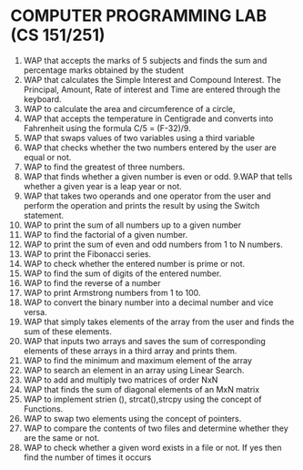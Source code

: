 # COMPUTER PROGRAMMING LAB (CS 151/251)

1. WAP that accepts the marks of 5 subjects and finds the sum and percentage marks obtained by the student
2. WAP that calculates the Simple Interest and Compound Interest. The Principal, Amount, Rate of interest and Time are entered through the keyboard. 
3. WAP to calculate the area and circumference of a circle,
4. WAP that accepts the temperature in Centigrade and converts into Fahrenheit using the formula C/5 = (F-32)/9.
5. WAP that swaps values of two variables using a third variable
6. WAP that checks whether the two numbers entered by the user are equal or not. 
7. WAP to find the greatest of three numbers.
8. WAP that finds whether a given number is even or odd.
9.WAP that tells whether a given year is a leap year or not.
10. WAP that takes two operands and one operator from the user and perform the operation and prints the result by using the Switch statement. 
11. WAP to print the sum of all numbers up to a given number
12. WAP to find the factorial of a given number. 
13. WAP to print the sum of even and odd numbers from 1 to N numbers.
14. WAP to print the Fibonacci series.
15. WAP to check whether the entered number is prime or not.
16. WAP to find the sum of digits of the entered number.
17. WAP to find the reverse of a number 
18. WAP to print Armstrong numbers from 1 to 100.
19. WAP to convert the binary number into a decimal number and vice versa.
20. WAP that simply takes elements of the array from the user and finds the sum of these elements.
21. WAP that inputs two arrays and saves the sum of corresponding elements of these arrays in a third array and prints them.
22. WAP to find the minimum and maximum element of the array
23. WAP to search an element in an array using Linear Search. 
24. WAP to add and multiply two matrices of order NxN
25. WAP that finds the sum of diagonal elements of an MxN matrix 
26. WAP to implement strien (), strcat(),strcpy using the concept of Functions.
27. WAP to swap two elements using the concept of pointers.
28. WAP to compare the contents of two files and determine whether they are the same or not. 
29. WAP to check whether a given word exists in a file or not. If yes then find the number of times it occurs
